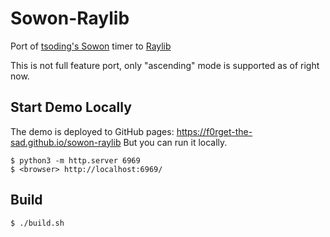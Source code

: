 # Sowon-Raylib

Port of [tsoding's Sowon](https://github.com/tsoding/sowon) timer to
[Raylib](https://www.raylib.com)

This is not full feature port, only "ascending" mode is supported as of right
now.

## Start Demo Locally

The demo is deployed to GitHub pages:
https://f0rget-the-sad.github.io/sowon-raylib
But you can run it locally.

```console
$ python3 -m http.server 6969
$ <browser> http://localhost:6969/
```

## Build

```console
$ ./build.sh
```
